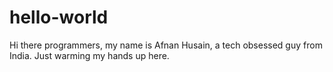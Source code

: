 # hello-world

Hi there programmers, my name is Afnan Husain, a tech obsessed guy from India.
Just warming my hands up here.
